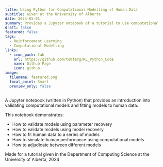 ```yaml
---
title: Using Python for Computational Modelling of Human Data
subtitle: Given at the University of Alberta
date: 2024-05-01
summary: Provides a Jupyter notebook of a tutorial to use computational models to analyze human behavioural data 
draft: false
featured: false
tags:
  - Reinforcement Learning
  - Computational Modelling
links:
  - icon_pack: fab
    url: https://github.com/tomferg/RL_Python_Code
    name: Github Page
    icon: github
image:
  filename: featured.png
  focal_point: Smart
  preview_only: false
---
```

A Jupyter notebook (written in Python) that provides an introduction into validating computational models and fitting models to human data.

This notebook demonstrates:

* How to validate models using parameter recovery
* How to validate models using model recovery
* How to fit human data to a series of models
* How to simulate human performance using computational models
* How to adjudicate between different models

Made for a tutorial given in the Department of Computing Science at the University of Alberta, 2024
